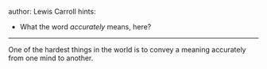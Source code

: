 author: Lewis Carroll
hints:
  - What the word _accurately_ means, here?
---
One of the hardest things in the world
is to convey a meaning accurately
from one mind to another.
